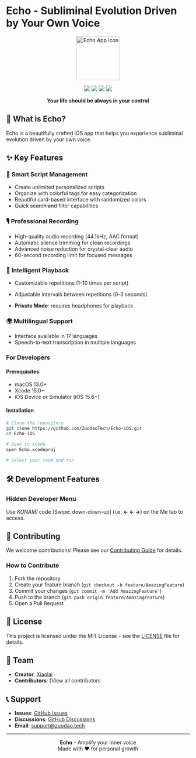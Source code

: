 # Echo - Subliminal Evolution Driven by Your Own Voice

<p align="center">
  <img src="./iOS-Iconset-Generating-Tool/SelfTalk_iOS_IconPack/echo-icon-256.png" width="120" height="120" alt="Echo App Icon">
</p>


<p align="center">
  <img src="https://img.shields.io/badge/Platform-iOS%2015.6+-blue.svg" />
  <img src="https://img.shields.io/badge/Swift-5.9-orange.svg" />
  <img src="https://img.shields.io/badge/SwiftUI-5.0-green.svg" />
  <img src="https://img.shields.io/badge/License-MIT-lightgrey.svg" />
</p>
<p align="center">
  <b>Your life should be always in your control</b>
</p>


## 🌟 What is Echo?

Echo is a beautifully crafted iOS app that helps you experience subliminal evolution driven by your own voice. 

## ✨ Key Features

### 📝 **Smart Script Management**
- Create unlimited personalized scripts
- Organize with colorful tags for easy categorization
- Beautiful card-based interface with randomized colors
- Quick <del>search and</del> filter capabilities

### 🎙️ **Professional Recording**
- High-quality audio recording (44.1kHz, AAC format)
- Automatic silence trimming for clean recordings
- Advanced noise reduction for crystal-clear audio
- 60-second recording limit for focused messages

### 🔄 **Intelligent Playback**
- Customizable repetitions (1-10 times per script)
- Adjustable intervals between repetitions (0-3 seconds)

- **Private Mode**: requires headphones for playback

### 🌍 **Multilingual Support**
- Interface available in 17 languages
- Speech-to-text transcription in multiple languages

### For Developers

#### Prerequisites
- macOS 13.0+
- Xcode 15.0+
- iOS Device or Simulator (iOS 15.6+)

#### Installation

```bash
# Clone the repository
git clone https://github.com/ZuodaoTech/Echo-iOS.git
cd Echo-iOS

# Open in Xcode
open Echo.xcodeproj

# Select your team and run
```

## 🛠️ Development Features

### Hidden Developer Menu
Use *KONAMI* code [Swipe: down-down-up] (i.e. **← ← →**) on the Me tab to access.
## 🤝 Contributing

We welcome contributions! Please see our [Contributing Guide](CONTRIBUTING.md) for details.

### How to Contribute
1. Fork the repository
2. Create your feature branch (`git checkout -b feature/AmazingFeature`)
3. Commit your changes (`git commit -m 'Add AmazingFeature'`)
4. Push to the branch (`git push origin feature/AmazingFeature`)
5. Open a Pull Request

## 📄 License

This project is licensed under the MIT License - see the [LICENSE](LICENSE) file for details.

## 👥 Team

- **Creator**: [Xiaolai](https://github.com/xiaolai)
- **Contributors**: [View all contributors

## 📞 Support

- **Issues**: [GitHub Issues](https://github.com/ZuodaoTech/Echo-iOS/issues)
- **Discussions**: [GitHub Discussions](https://github.com/ZuodaoTech/Echo-iOS/discussions)
- **Email**: support@zuodao.tech

---

<p align="center">
  <b>Echo</b> - Amplify your inner voice<br>
  Made with ❤️ for personal growth
</p>